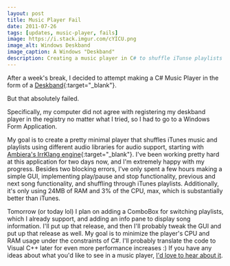 ```yaml
---
layout: post
title: Music Player Fail
date: 2011-07-26
tags: [updates, music-player, fails]
image: https://i.stack.imgur.com/cYICU.png
image_alt: Windows Deskband
image_caption: A Windows "Deskband"
description: Creating a music player in C# to shuffle iTunse playlists in Windows.
---
```


After a week's break, I decided to attempt making a C# Music Player in the form of a [Deskband](http://i.msdn.microsoft.com/dynimg/IC295005.png){:target="_blank"}.

But that absolutely failed.

Specifically, my computer did not agree with registering my deskband player in the registry no matter what I tried, so I had to go to a Windows Form Application.

<!--more-->

My goal is to create a pretty minimal player that shuffles iTunes music and playlists using different audio libraries for audio support, starting with [Ambiera's IrrKlang engine](http://www.ambiera.com/irrklang/){:target="_blank"}. I've been working pretty hard at this application for two days now, and I'm extremely happy with my progress. Besides two blocking errors, I've only spent a few hours making a simple GUI, implementing play/pause and stop functionality, previous and next song functionality, and shuffling through iTunes playlists. Additionally, it's only using 24MB of RAM and 3% of the CPU, max, which is substantially better than iTunes.

Tomorrow (or today lol) I plan on adding a ComboBox for switching playlists, which I already support, and adding an info pane to display song information. I'll put up that release, and then I'll probably tweak the GUI and put up that release as well. My goal is to minimize the player's CPU and RAM usage under the constraints of C#. I'll probably translate the code to Visual C++ later for even more performance increases :) If you have any ideas about what you'd like to see in a music player, [I'd love to hear about it](/about.html).